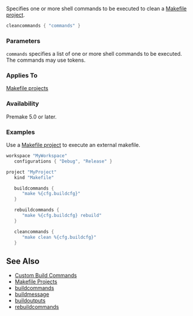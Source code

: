 Specifies one or more shell commands to be executed to clean a [Makefile project](Makefile-Projects.md).

```lua
cleancommands { "commands" }
```

### Parameters ###

`commands` specifies a list of one or more shell commands to be executed. The commands may use tokens.

### Applies To ###

[Makefile projects](Makefile-Projects.md)

### Availability ###

Premake 5.0 or later.

### Examples ###

Use a [Makefile project](Makefile-Projects.md) to execute an external makefile.

```lua
workspace "MyWorkspace"
   configurations { "Debug", "Release" }

project "MyProject"
   kind "Makefile"

   buildcommands {
      "make %{cfg.buildcfg}"
   }

   rebuildcommands {
      "make %{cfg.buildcfg} rebuild"
   }

   cleancommands {
      "make clean %{cfg.buildcfg}"
   }

```

## See Also ##

* [Custom Build Commands](Custom-Build-Commands.md)
* [Makefile Projects](Makefile-Projects.md)
* [buildcommands](buildcommands.md)
* [buildmessage](buildmessage.md)
* [buildoutputs](buildoutputs.md)
* [rebuildcommands](rebuildcommands.md)
